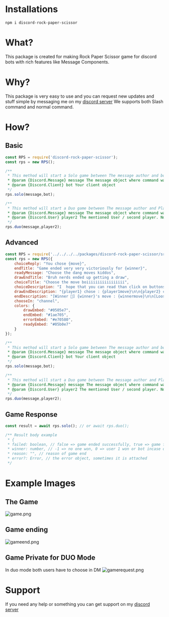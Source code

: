 # Installations
```
npm i discord-rock-paper-scissor
```

# What?
This package is created for making Rock Paper Scissor game for discord bots with rich features like Message Components.

# Why?
This package is very easy to use and you can request new updates and stuff simple by messaging me on my [discord server](https://discord.gg/XYnMTQNTFh)
We supports both Slash command and normal command.

# How?
## Basic
```js
const RPS = require('discord-rock-paper-scissor');
const rps = new RPS();

/**
 * This method will start a Solo game between The message author and bot, everything is automatic <3
 * @param {Discord.Message} message The message object where command was used
 * @param {Discord.Client} bot Your client object
 */
rps.solo(message,bot);

/**
 * This method will start a Duo game between The message author and Player 2, everything is automatic <3
 * @param {Discord.Message} message The message object where command was used
 * @param {Discord.User} player2 The mentioned User / second player. Note it should be a discord user Object not guild member object
 */
rps.duo(message,player2);
```

## Advanced
```js
const RPS = require('../../../../packages/discord-rock-paper-scissor/src');
const rps = new RPS({
    choiceReply: "You chose {move}",
    endTitle: "Game ended very very victoriously for {winner}",
    readyMessage: "Choose the dang moves kiddos",
    drawEndTitle: "Bruh nerds ended up getting a draw",
    choiceTitle: "Choose the move boiiiiiiiiiiiiiiiii",
    choiceDescription: "I  hope that you can read than click on buttons to choose the move",
    drawEndDescription: "{player1} chose : {player1move}\n\n{player2} chose : {player2move}\nStupid nerds arent they",
    endDescription: "[Winner 👑] {winner}'s move : {winnermove}\n\n[Looser 🤮] {looser}'s move : {loosermove}",
    chooseIn: "channel",
    colors: {
        drawEmbed: "#0505e7",
        endEmbed: "#1ae705",
        errorEmbed: "#e70580",
        readyEmbed: "#05b0e7"
    }
});

/**
 * This method will start a Solo game between The message author and bot, everything is automatic <3
 * @param {Discord.Message} message The message object where command was used
 * @param {Discord.Client} bot Your client object
 */
rps.solo(message,bot);

/**
 * This method will start a Duo game between The message author and Player 2, everything is automatic <3
 * @param {Discord.Message} message The message object where command was used
 * @param {Discord.User} player2 The mentioned User / second player. Note it should be a discord user Object not guild member object
 */
rps.duo(message,player2);
```

## Game Response
```js
const result = await rps.solo(); // or await rps.duo();

/** Result body example
 * {
 * failed: boolean, // false => game ended successfully, true => game failed
 * winner: number, // -1 => no one won, 0 => user 1 won or bot incase of solo, 1 => user 2 won or player incase of solo, null => game failed
 * reason: "", // reason of game end
 * error?: Error, // the error object, sometimes it is attached
 */
```

# Example Images
## The Game
![game.png](https://cdn.discordapp.com/attachments/880732844220100608/880744256258588733/unknown.png)

## Game ending
![gameend.png](https://media.discordapp.net/attachments/872410018874535957/1043088441723863081/image.png)

## Game Private for DUO Mode
In duo mode both users have to choose in DM
![gamerequest.png](https://cdn.discordapp.com/attachments/880732844220100608/880744362424803328/unknown.png)

# Support
If you need any help or something you can get support on my [discord server](https://discord.gg/XYnMTQNTFh)